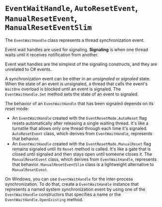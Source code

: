 # `EventWaitHandle`, `AutoResetEvent`, `ManualResetEvent`, `ManualResetEventSlim`

The `EventWaitHandle` class represents a thread synchronization event.

Event wait handles are used for signaling. **Signaling** is when one thread waits until it receives notification from another.

Event wait handles are the simplest of the signaling constructs, and they are unrelated to C# events.

A synchronization event can be either in an *unsignaled* or *signaled* state. When the state of an event is unsignaled, a thread that calls the event's `WaitOne` overload is blocked until an event is signaled. The `EventWaitHandle.Set` method sets the state of an event to signaled.

The behavior of an `EventWaitHandle` that has been signaled depends on its reset mode:

- An `EventWaitHandle` created with the `EventResetMode.AutoReset` flag resets automatically after releasing a single waiting thread. It's like a turnstile that allows only one thread through each time it's signaled. `AutoResetEvent` class, which derives from `EventWaitHandle`, represents that behavior.
- An `EventWaitHandle` created with the `EventResetMode.ManualReset` flag remains signaled until its `Reset` method is called. It's like a gate that is closed until signaled and then stays open until someone closes it. The `ManualResetEvent` class, which derives from `EventWaitHandle`, represents that behavior. `ManualResetEventSlim` class is a lightweight alternative to `ManualResetEvent`.

On Windows, you can use `EventWaitHandle` for the inter-process synchronization. To do that, create a `EventWaitHandle` instance that represents a named system synchronization event by using one of the `EventWaitHandle` constructors that specifies a name or the `EventWaitHandle.OpenExisting` method.
